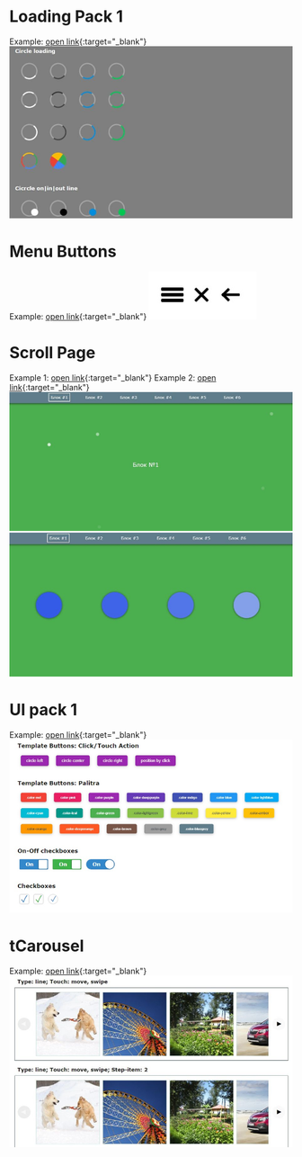 # Loading Pack 1
Example: [open link](https://www.tfl-nm.ru/upload/framework/loading_pack_1/){:target="_blank"}
![img](temp/Loading_Pack_1.jpg)


# Menu Buttons
Example: [open link](https://www.tfl-nm.ru/upload/framework/menu_buttons/){:target="_blank"}
![img](temp/Menu_Buttons.jpg)

# Scroll Page
Example 1: [open link](https://www.tfl-nm.ru/upload/framework/scroll_page/index.html){:target="_blank"}
Example 2: [open link](https://www.tfl-nm.ru/upload/framework/scroll_page/index2.html){:target="_blank"}
![img](temp/Scroll_Page_1.jpg)
![img](temp/Scroll_Page_2.jpg)

# UI pack 1
Example: [open link](https://www.tfl-nm.ru/upload/framework/ui_pack_1/){:target="_blank"}
![img](temp/UI_pack_1.jpg)

# tCarousel
Example: [open link](https://www.tfl-nm.ru/upload/framework/tcarousel/){:target="_blank"}
![img](temp/tCarousel.jpg)
